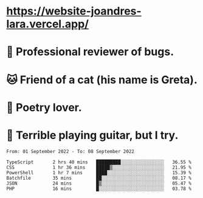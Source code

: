# https://website-joandres-lara.vercel.app/
# 🐛 Professional reviewer of bugs.
# 🐱 Friend of a cat (his name is Greta).
# 📜 Poetry lover.
# 🎸 Terrible playing guitar, but I try.

<!--START_SECTION:waka-->

```text
From: 01 September 2022 - To: 08 September 2022

TypeScript       2 hrs 40 mins   █████████░░░░░░░░░░░░░░░░   36.55 %
CSS              1 hr 36 mins    █████▒░░░░░░░░░░░░░░░░░░░   21.95 %
PowerShell       1 hr 7 mins     ████░░░░░░░░░░░░░░░░░░░░░   15.39 %
Batchfile        35 mins         ██░░░░░░░░░░░░░░░░░░░░░░░   08.17 %
JSON             24 mins         █▒░░░░░░░░░░░░░░░░░░░░░░░   05.47 %
PHP              16 mins         █░░░░░░░░░░░░░░░░░░░░░░░░   03.78 %
```

<!--END_SECTION:waka-->
